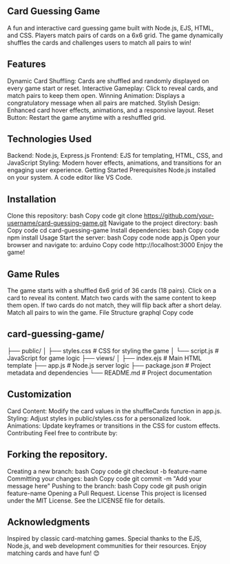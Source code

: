 ## Card Guessing Game
A fun and interactive card guessing game built with Node.js, EJS, HTML, and CSS. Players match pairs of cards on a 6x6 grid. The game dynamically shuffles the cards and challenges users to match all pairs to win!

## Features
Dynamic Card Shuffling: Cards are shuffled and randomly displayed on every game start or reset.
Interactive Gameplay: Click to reveal cards, and match pairs to keep them open.
Winning Animation: Displays a congratulatory message when all pairs are matched.
Stylish Design: Enhanced card hover effects, animations, and a responsive layout.
Reset Button: Restart the game anytime with a reshuffled grid.
## Technologies Used
Backend: Node.js, Express.js
Frontend: EJS for templating, HTML, CSS, and JavaScript
Styling: Modern hover effects, animations, and transitions for an engaging user experience.
Getting Started
Prerequisites
Node.js installed on your system.
A code editor like VS Code.
## Installation
Clone this repository:
bash
Copy code
git clone https://github.com/your-username/card-guessing-game.git
Navigate to the project directory:
bash
Copy code
cd card-guessing-game
Install dependencies:
bash
Copy code
npm install
Usage
Start the server:
bash
Copy code
node app.js
Open your browser and navigate to:
arduino
Copy code
http://localhost:3000
Enjoy the game!
## Game Rules
The game starts with a shuffled 6x6 grid of 36 cards (18 pairs).
Click on a card to reveal its content.
Match two cards with the same content to keep them open.
If two cards do not match, they will flip back after a short delay.
Match all pairs to win the game.
File Structure
graphql
Copy code
## card-guessing-game/
├── public/
│   ├── styles.css         # CSS for styling the game
│   └── script.js          # JavaScript for game logic
├── views/
│   ├── index.ejs          # Main HTML template
├── app.js                 # Node.js server logic
├── package.json           # Project metadata and dependencies
└── README.md              # Project documentation
## Customization
Card Content: Modify the card values in the shuffleCards function in app.js.
Styling: Adjust styles in public/styles.css for a personalized look.
Animations: Update keyframes or transitions in the CSS for custom effects.
Contributing
Feel free to contribute by:

## Forking the repository.
Creating a new branch:
bash
Copy code
git checkout -b feature-name
Committing your changes:
bash
Copy code
git commit -m "Add your message here"
Pushing to the branch:
bash
Copy code
git push origin feature-name
Opening a Pull Request.
License
This project is licensed under the MIT License. See the LICENSE file for details.

## Acknowledgments
Inspired by classic card-matching games.
Special thanks to the EJS, Node.js, and web development communities for their resources.
Enjoy matching cards and have fun! 😊








